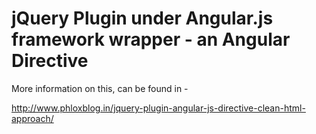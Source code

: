 jQuery Plugin under Angular.js framework wrapper - an Angular Directive
=======================================================================

More information on this, can be found in -

http://www.phloxblog.in/jquery-plugin-angular-js-directive-clean-html-approach/
